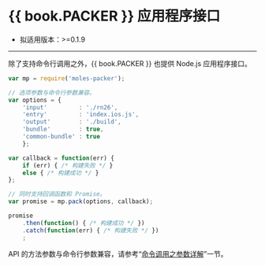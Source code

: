 #	{{ book.PACKER }} 应用程序接口
*   拟适用版本：>=0.1.9

---

除了支持命令行调用之外，{{ book.PACKER }} 也提供 Node.js 应用程序接口。

```javascript
var mp = require('moles-packer');

// 选项参数与命令行参数兼容。
var options = {
	'input'         : './rn26',
	'entry'         : 'index.ios.js',
	'output'        : './build',
	'bundle'        : true,
	'common-bundle' : true
	};

var callback = function(err) {
    if (err) { /* 构建失败 */ }
    else { /* 构建成功 */ }
};

// 同时支持回调函数和 Promise。
var promise = mp.pack(options, callback);

promise
    .then(function() { /* 构建成功 */ })
    .catch(function(err) { /* 构建失败 */ })
    ;
```

API 的方法参数与命令行参数兼容，请参考“[命令调用之参数详解](moles-packer.cli.md#options)”一节。
